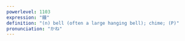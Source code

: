 ```yaml
---
powerlevel: 1103
expression: "鐘"
definition: "(n) bell (often a large hanging bell); chime; (P)"
pronunciation: "かね"
---
```

